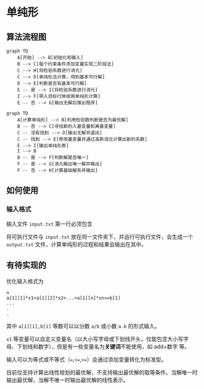 # 单纯形

## 算法流程图

```mermaid
graph TD
	A[开始] --> B[初始化和输入]
	B --> C[每个约束条件添加变量实现二阶段法]
	C --> H[将检验系数进行消元]
	C --> D[单纯形法计算，得到基本可行解]
	D --> E[判断是否有基本可行解]
	E -- 是 --> I[将检验系数进行消元]
	I --> F[带入目标行继续用单纯形计算]
	E -- 否 --> G[输出无解后推出程序]
```
```mermaid
graph TD
	A[计算单纯形] --> B[利用检验数判断是否为最优解]
	B -- 否 --> C[寻找新的入基变量和离基变量]
	C -- 没有找到 --> D[输出无解并退出]
	C -- 找到 --> E[修改基变量并通过高斯消元计算出新的系数]
	E --> I[输出单纯形表]
	I --> B
	B -- 是 --> F[判断解是否唯一]
	F -- 是 --> G[消元解出唯一解并输出]
	F -- 否 --> H[计算基础解系并输出]
```

## 如何使用

### 输入格式

输入文件 `input.txt` 第一行必须包含

将可执行文件与 `input.txt` 放在同一文件夹下，并运行可执行文件，会生成一个 `output.txt` 文件，计算单纯形的过程和结果会输出在其中。

## 有待实现的

优化输入格式为
```
n
a[1][1]*x1+a[1][2]*x2+...+a[1][n]*xn<=b[1]
...
.
.
```
其中 `a[1][1],b[1]` 等数可以以分数 `a/b` 或小数 `a.b` 的形式输入。

`x1` 等变量可以自定义变量名（以大小写字母或下划线开头，仅能包含大小写字母、下划线和数字），但是有一些变量名为**关键词**不能使用，如 add+数字 等。

输入可以为等式或不等式（`=`,`<=`,`>=`）会通过添加变量转化为标准型。

目前仅支持计算出线性规划的最优解，不支持输出最优解的取等条件。当解唯一时输出最优解，当解不唯一时输出最优解的线性表示。
